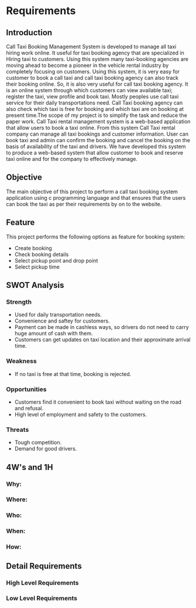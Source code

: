 # Requirements
## Introduction
Call Taxi Booking Management System is developed to manage all taxi hiring work online. It useful for taxi booking agency that are specialized in Hiring taxi to customers. Using this system many taxi-booking agencies are moving ahead to become a pioneer in the vehicle rental industry by completely focusing on customers. Using this system, it is very easy for customer to book a call taxi and call taxi booking agency can also track their booking online. So, it is also very useful for call taxi booking agency. It is an online system through which customers can view available taxi; register the taxi, view profile and book taxi. Mostly peoples use call taxi service for their daily transportations need. Call Taxi booking agency can also check which taxi is free for booking and which taxi are on booking at present time.The scope of my project is to simplify the task and reduce the paper work. Call Taxi rental management system is a web-based application that allow users to book a taxi online. From this system Call Taxi rental company can manage all taxi bookings and customer information. User can book taxi and admin can confirm the booking and cancel the booking on the basis of availability of the taxi and drivers. We have developed this system to produce a web-based system that allow customer to book and reserve taxi online and for the company to effectively manage.
## Objective
The main objective of this project to perform a call taxi booking system application using c programming language and that ensures that the users can book the taxi as per their requirements by on to the website.
## Feature
This project performs the following options as feature for booking system:
* Create booking 
* Check booking details
* Select pickup point and drop point
* Select pickup time
## SWOT Analysis
### Strength
* Used for daily transportation needs.
* Convenience and saftey for customers.
* Payment can be made in cashless ways, so drivers do not need to carry huge amount of cash with them.
* Customers can get updates on taxi location and their approximate arrival time.
### Weakness
* If no taxi is free at that time, booking is rejected.
### Opportunities
* Customers find it convenient to book taxi without waiting on the road and refusal.
* High level of employment and safety to the customers.
### Threats
* Tough competition. 
* Demand for good drivers.
## 4W's and 1H
### Why:
### Where:
### Who:
### When:
### How:
## Detail Requirements
### High Level Requirements

### Low Level Requirements

